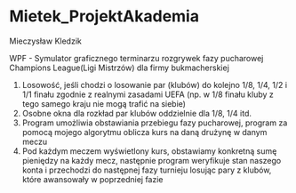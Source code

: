 # Mietek_ProjektAkademia
Mieczysław Kledzik


WPF - Symulator graficznego terminarzu rozgrywek fazy pucharowej Champions League(Ligi Mistrzów) dla firmy bukmacherskiej

1. Losowość, jeśli chodzi o losowanie par (klubów) do kolejno 1/8, 1/4, 1/2 i 1/1 finału zgodnie z realnymi zasadami UEFA
(np. w 1/8 finału kluby z tego samego kraju nie mogą trafić na siebie)
2. Osobne okna dla rozkład par klubów oddzielnie dla 1/8, 1/4 itd.
3. Program umożliwia obstawiania przebiegu fazy pucharowej, program za pomocą mojego algorytmu oblicza kurs na daną drużynę w danym meczu
4. Pod każdym meczem wyświetlony kurs, obstawiamy konkretną sumę pieniędzy na każdy mecz, następnie program weryfikuje stan naszego konta i przechodzi do następnej fazy turnieju losując pary z klubów, które awansowały w poprzedniej fazie
